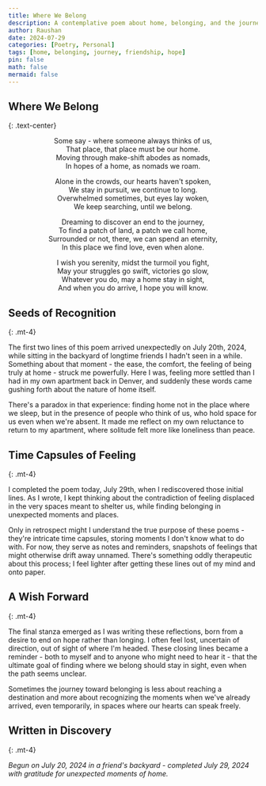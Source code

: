 ```yaml
---
title: Where We Belong
description: A contemplative poem about home, belonging, and the journey to find our place in the world, born from a moment of unexpected comfort among old friends.
author: Raushan
date: 2024-07-29
categories: [Poetry, Personal]
tags: [home, belonging, journey, friendship, hope]
pin: false
math: false
mermaid: false
---
```


## Where We Belong
{: .text-center}

<div class="poem" markdown="1" align="center">
Some say - where someone always thinks of us,<br>
That place, that place must be our home.<br>
Moving through make-shift abodes as nomads,<br>
In hopes of a home, as nomads we roam.

Alone in the crowds, our hearts haven't spoken,<br>
We stay in pursuit, we continue to long.<br>
Overwhelmed sometimes, but eyes lay woken,<br>
We keep searching, until we belong.

Dreaming to discover an end to the journey,<br>
To find a patch of land, a patch we call home,<br>
Surrounded or not, there, we can spend an eternity,<br>
In this place we find love, even when alone.

I wish you serenity, midst the turmoil you fight,<br>
May your struggles go swift, victories go slow,<br>
Whatever you do, may a home stay in sight,<br>
And when you do arrive, I hope you will know.
</div>

## Seeds of Recognition
{: .mt-4}

The first two lines of this poem arrived unexpectedly on July 20th, 2024, while sitting in the backyard of longtime friends I hadn't seen in a while. Something about that moment - the ease, the comfort, the feeling of being truly at home - struck me powerfully. Here I was, feeling more settled than I had in my own apartment back in Denver, and suddenly these words came gushing forth about the nature of home itself.

There's a paradox in that experience: finding home not in the place where we sleep, but in the presence of people who think of us, who hold space for us even when we're absent. It made me reflect on my own reluctance to return to my apartment, where solitude felt more like loneliness than peace.

## Time Capsules of Feeling
{: .mt-4}

I completed the poem today, July 29th, when I rediscovered those initial lines. As I wrote, I kept thinking about the contradiction of feeling displaced in the very spaces meant to shelter us, while finding belonging in unexpected moments and places.

Only in retrospect might I understand the true purpose of these poems - they're intricate time capsules, storing moments I don't know what to do with. For now, they serve as notes and reminders, snapshots of feelings that might otherwise drift away unnamed. There's something oddly therapeutic about this process; I feel lighter after getting these lines out of my mind and onto paper.

## A Wish Forward
{: .mt-4}

The final stanza emerged as I was writing these reflections, born from a desire to end on hope rather than longing. I often feel lost, uncertain of direction, out of sight of where I'm headed. These closing lines became a reminder - both to myself and to anyone who might need to hear it - that the ultimate goal of finding where we belong should stay in sight, even when the path seems unclear.

Sometimes the journey toward belonging is less about reaching a destination and more about recognizing the moments when we've already arrived, even temporarily, in spaces where our hearts can speak freely.

## Written in Discovery
{: .mt-4}

*Begun on July 20, 2024 in a friend's backyard - completed July 29, 2024 with gratitude for unexpected moments of home.*